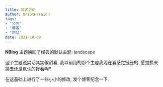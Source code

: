 ```yaml
---
title: 博客更新
author: NriotHrreion
tags:
- "公告"
- "博客"
- "网站"
date: 2021-10-09
---
```


**NBlog** 主题换回了经典的默认主题: landscape

这个主题说实话其实很耐看, 我以前用的那个主题我现在看感觉挺丑的. 感觉换来换去还是默认的好看啊!!

在这基础上进行了一些小小的修改, 发个博客纪念一下.
